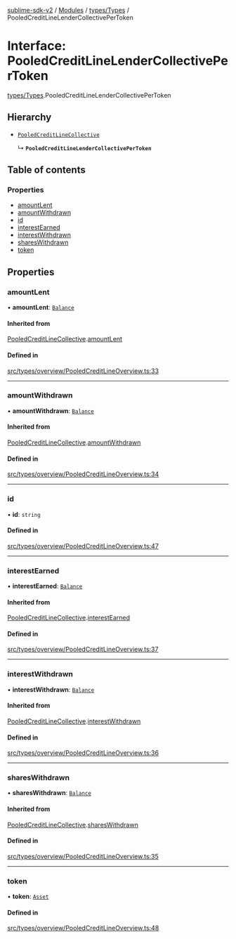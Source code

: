 [sublime-sdk-v2](../README.md) / [Modules](../modules.md) / [types/Types](../modules/types_Types.md) / PooledCreditLineLenderCollectivePerToken

# Interface: PooledCreditLineLenderCollectivePerToken

[types/Types](../modules/types_Types.md).PooledCreditLineLenderCollectivePerToken

## Hierarchy

- [`PooledCreditLineCollective`](types_Types.PooledCreditLineCollective.md)

  ↳ **`PooledCreditLineLenderCollectivePerToken`**

## Table of contents

### Properties

- [amountLent](types_Types.PooledCreditLineLenderCollectivePerToken.md#amountlent)
- [amountWithdrawn](types_Types.PooledCreditLineLenderCollectivePerToken.md#amountwithdrawn)
- [id](types_Types.PooledCreditLineLenderCollectivePerToken.md#id)
- [interestEarned](types_Types.PooledCreditLineLenderCollectivePerToken.md#interestearned)
- [interestWithdrawn](types_Types.PooledCreditLineLenderCollectivePerToken.md#interestwithdrawn)
- [sharesWithdrawn](types_Types.PooledCreditLineLenderCollectivePerToken.md#shareswithdrawn)
- [token](types_Types.PooledCreditLineLenderCollectivePerToken.md#token)

## Properties

### amountLent

• **amountLent**: [`Balance`](types_Types.Balance.md)

#### Inherited from

[PooledCreditLineCollective](types_Types.PooledCreditLineCollective.md).[amountLent](types_Types.PooledCreditLineCollective.md#amountlent)

#### Defined in

[src/types/overview/PooledCreditLineOverview.ts:33](https://github.com/sublime-finance/sublime-sdk/blob/cbfce7e/src/types/overview/PooledCreditLineOverview.ts#L33)

___

### amountWithdrawn

• **amountWithdrawn**: [`Balance`](types_Types.Balance.md)

#### Inherited from

[PooledCreditLineCollective](types_Types.PooledCreditLineCollective.md).[amountWithdrawn](types_Types.PooledCreditLineCollective.md#amountwithdrawn)

#### Defined in

[src/types/overview/PooledCreditLineOverview.ts:34](https://github.com/sublime-finance/sublime-sdk/blob/cbfce7e/src/types/overview/PooledCreditLineOverview.ts#L34)

___

### id

• **id**: `string`

#### Defined in

[src/types/overview/PooledCreditLineOverview.ts:47](https://github.com/sublime-finance/sublime-sdk/blob/cbfce7e/src/types/overview/PooledCreditLineOverview.ts#L47)

___

### interestEarned

• **interestEarned**: [`Balance`](types_Types.Balance.md)

#### Inherited from

[PooledCreditLineCollective](types_Types.PooledCreditLineCollective.md).[interestEarned](types_Types.PooledCreditLineCollective.md#interestearned)

#### Defined in

[src/types/overview/PooledCreditLineOverview.ts:37](https://github.com/sublime-finance/sublime-sdk/blob/cbfce7e/src/types/overview/PooledCreditLineOverview.ts#L37)

___

### interestWithdrawn

• **interestWithdrawn**: [`Balance`](types_Types.Balance.md)

#### Inherited from

[PooledCreditLineCollective](types_Types.PooledCreditLineCollective.md).[interestWithdrawn](types_Types.PooledCreditLineCollective.md#interestwithdrawn)

#### Defined in

[src/types/overview/PooledCreditLineOverview.ts:36](https://github.com/sublime-finance/sublime-sdk/blob/cbfce7e/src/types/overview/PooledCreditLineOverview.ts#L36)

___

### sharesWithdrawn

• **sharesWithdrawn**: [`Balance`](types_Types.Balance.md)

#### Inherited from

[PooledCreditLineCollective](types_Types.PooledCreditLineCollective.md).[sharesWithdrawn](types_Types.PooledCreditLineCollective.md#shareswithdrawn)

#### Defined in

[src/types/overview/PooledCreditLineOverview.ts:35](https://github.com/sublime-finance/sublime-sdk/blob/cbfce7e/src/types/overview/PooledCreditLineOverview.ts#L35)

___

### token

• **token**: [`Asset`](types_Types.Asset.md)

#### Defined in

[src/types/overview/PooledCreditLineOverview.ts:48](https://github.com/sublime-finance/sublime-sdk/blob/cbfce7e/src/types/overview/PooledCreditLineOverview.ts#L48)
